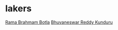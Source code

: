 # lakers
[Rama Brahmam Botla](https://github.com/ramrockety/CIS641-HW2-botla)
[Bhuvaneswar Reddy Kunduru](https://github.com/Bhunakunduru/CIS641-HW2-kunduru/tree/main)
